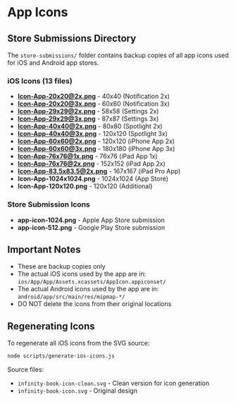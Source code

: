 # App Icons

## Store Submissions Directory
The `store-submissions/` folder contains backup copies of all app icons used for iOS and Android app stores.

### iOS Icons (13 files)
- **Icon-App-20x20@2x.png** - 40x40 (Notification 2x)
- **Icon-App-20x20@3x.png** - 60x60 (Notification 3x)
- **Icon-App-29x29@2x.png** - 58x58 (Settings 2x)
- **Icon-App-29x29@3x.png** - 87x87 (Settings 3x)
- **Icon-App-40x40@2x.png** - 80x80 (Spotlight 2x)
- **Icon-App-40x40@3x.png** - 120x120 (Spotlight 3x)
- **Icon-App-60x60@2x.png** - 120x120 (iPhone App 2x)
- **Icon-App-60x60@3x.png** - 180x180 (iPhone App 3x)
- **Icon-App-76x76@1x.png** - 76x76 (iPad App 1x)
- **Icon-App-76x76@2x.png** - 152x152 (iPad App 2x)
- **Icon-App-83.5x83.5@2x.png** - 167x167 (iPad Pro App)
- **Icon-App-1024x1024.png** - 1024x1024 (App Store)
- **Icon-App-120x120.png** - 120x120 (Additional)

### Store Submission Icons
- **app-icon-1024.png** - Apple App Store submission
- **app-icon-512.png** - Google Play Store submission

## Important Notes
- These are backup copies only
- The actual iOS icons used by the app are in: `ios/App/App/Assets.xcassets/AppIcon.appiconset/`
- The actual Android icons used by the app are in: `android/app/src/main/res/mipmap-*/`
- DO NOT delete the icons from their original locations

## Regenerating Icons
To regenerate all iOS icons from the SVG source:
```bash
node scripts/generate-ios-icons.js
```

Source files:
- `infinity-book-icon-clean.svg` - Clean version for icon generation
- `infinity-book-icon.svg` - Original design